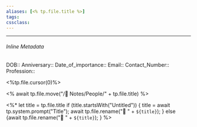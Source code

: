 ```yaml
---
aliases: [<% tp.file.title %>]
tags:
cssclass:
---
```

---

###### Inline Metadata 
DOB::
Anniversary::
Date_of_importance::
Email::
Contact_Number:: 
Profession::


<%tp.file.cursor(0)%>

<% await tp.file.move("/🌿 Notes/People/" + tp.file.title) %>

<%*
  let title = tp.file.title
  if (title.startsWith("Untitled")) {
    title = await tp.system.prompt("Title");
    await tp.file.rename("👤 " + `${title}`);
  } else {await tp.file.rename("👤 " + `${title}`);
  }
%>